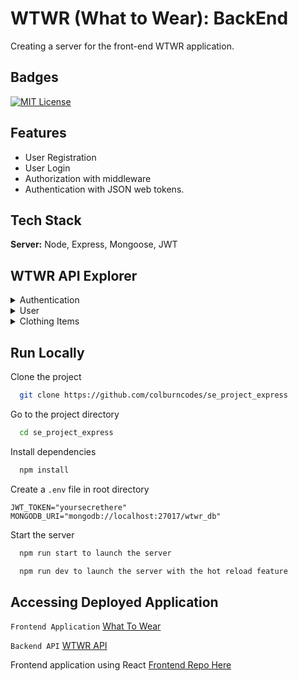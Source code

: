 
# WTWR (What to Wear): BackEnd

Creating a server for the front-end WTWR application.


## Badges

[![MIT License](https://img.shields.io/badge/License-MIT-green.svg)](https://choosealicense.com/licenses/mit/)



## Features

- User Registration
- User Login
- Authorization with middleware
- Authentication with JSON web tokens.


## Tech Stack

**Server:** Node, Express, Mongoose, JWT

## WTWR API Explorer

<details><summary>Authentication</summary>

`POST` /signup 

Create a new user

`POST` /signin

Log in user
</details>

<details><summary>User</summary>

`GET` /users/me

Get user details

`PATCH` /users/me

Update a user
</details>

<details><summary>Clothing Items</summary>

`GET` /items

Get clothing items

`GET` /items

Create clothing item

`DELETE` /items/:id

Delete clothing item

`PUT` /items/:id/likes

Like clothing item

`DELETE` /items/:id/likes

Dislike clothing item
</details>


## Run Locally

Clone the project

```bash
  git clone https://github.com/colburncodes/se_project_express
```

Go to the project directory

```bash
  cd se_project_express
```

Install dependencies

```bash
  npm install
```

Create a `.env` file in root directory

```
JWT_TOKEN="yoursecrethere"
MONGODB_URI="mongodb://localhost:27017/wtwr_db"
```

Start the server

```bash
  npm run start to launch the server
```

```bash
  npm run dev to launch the server with the hot reload feature
```

## Accessing Deployed Application
`Frontend Application` [What To Wear](https://wtwr.mooo.com/)

`Backend API` [WTWR API](https://api.wtwr.mooo.com/items)

Frontend application using React [Frontend Repo Here](https://github.com/colburncodes/se_project_react)
